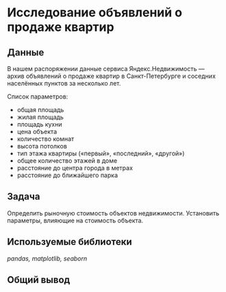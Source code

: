 # Исследование объявлений о продаже квартир

## Данные
В нашем распоряжении данные сервиса Яндекс.Недвижимость — архив объявлений о продаже квартир в Санкт-Петербурге и соседних населённых пунктов за несколько лет. 

Список параметров:  
- общая площадь  
- жилая площадь  
- площадь кухни  
- цена объекта  
- количество комнат  
- высота потолков  
- тип этажа квартиры («первый», «последний», «другой»)  
- общее количество этажей в доме  
- расстояние до центра города в метрах  
- расстояние до ближайшего парка  

## Задача
Определить рыночную стоимость объектов недвижимости. Установить параметры, влияющие на стоимость объекта. 

## Используемые библиотеки
*pandas, matplotlib, seaborn*

## Общий вывод
